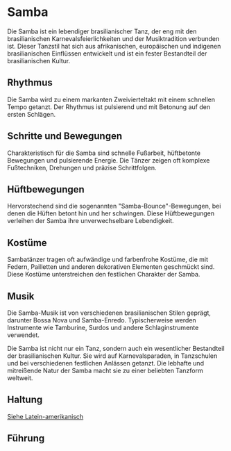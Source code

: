 
# Samba

Die Samba ist ein lebendiger brasilianischer Tanz, der eng mit den brasilianischen Karnevalsfeierlichkeiten und der Musiktradition verbunden ist. Dieser Tanzstil hat sich aus afrikanischen, europäischen und indigenen brasilianischen Einflüssen entwickelt und ist ein fester Bestandteil der brasilianischen Kultur.

## Rhythmus

Die Samba wird zu einem markanten Zweivierteltakt mit einem schnellen Tempo getanzt. Der Rhythmus ist pulsierend und mit Betonung auf den ersten Schlägen.

## Schritte und Bewegungen

Charakteristisch für die Samba sind schnelle Fußarbeit, hüftbetonte Bewegungen und pulsierende Energie. Die Tänzer zeigen oft komplexe Fußtechniken, Drehungen und präzise Schrittfolgen.

## Hüftbewegungen

Hervorstechend sind die sogenannten "Samba-Bounce"-Bewegungen, bei denen die Hüften betont hin und her schwingen. Diese Hüftbewegungen verleihen der Samba ihre unverwechselbare Lebendigkeit.

## Kostüme

Sambatänzer tragen oft aufwändige und farbenfrohe Kostüme, die mit Federn, Pailletten und anderen dekorativen Elementen geschmückt sind. Diese Kostüme unterstreichen den festlichen Charakter der Samba.

## Musik

Die Samba-Musik ist von verschiedenen brasilianischen Stilen geprägt, darunter Bossa Nova und Samba-Enredo. Typischerweise werden Instrumente wie Tamburine, Surdos und andere Schlaginstrumente verwendet.

Die Samba ist nicht nur ein Tanz, sondern auch ein wesentlicher Bestandteil der brasilianischen Kultur. Sie wird auf Karnevalsparaden, in Tanzschulen und bei verschiedenen festlichen Anlässen getanzt. Die lebhafte und mitreißende Natur der Samba macht sie zu einer beliebten Tanzform weltweit.

## Haltung

[Siehe Latein-amerikanisch](../index.md#haltung)

## Führung
